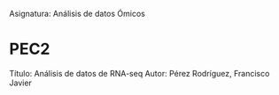 Asignatura: Análisis de datos Ómicos
# PEC2
Título: Análisis de datos de RNA-seq
Autor: Pérez Rodríguez, Francisco Javier 

